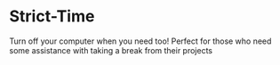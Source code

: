 # Strict-Time
Turn off your computer when you need too! Perfect for those who need some assistance with taking a break from their projects

